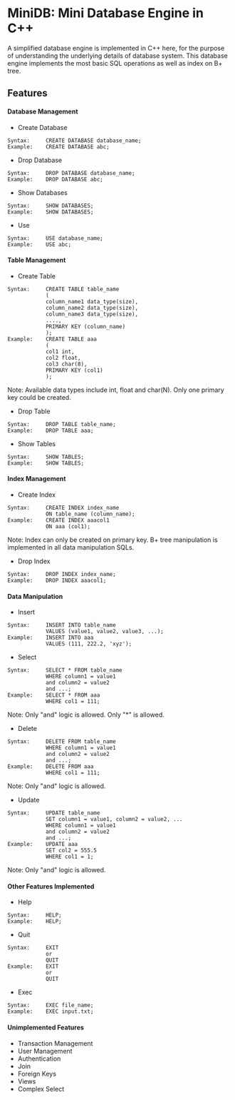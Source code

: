 MiniDB: Mini Database Engine in C++
===================================

A simplified database engine is implemented in C++ here, for the purpose of understanding the underlying details of database system. This database engine implements the most basic SQL operations as well as index on B+ tree.

## Features

#### Database Management
*	Create Database
```
Syntax:		CREATE DATABASE database_name;
Example:	CREATE DATABASE abc;
```
*	Drop Database
```
Syntax:		DROP DATABASE database_name;
Example: 	DROP DATABASE abc;
```
*	Show Databases
```
Syntax:		SHOW DATABASES;
Example: 	SHOW DATABASES;
```
*	Use
```
Syntax:		USE database_name;
Example: 	USE abc;
```
####	Table Management
*	Create Table
```
Syntax:		CREATE TABLE table_name
			(
			column_name1 data_type(size),
			column_name2 data_type(size),
			column_name3 data_type(size),
			....,
			PRIMARY KEY (column_name)
			);
Example: 	CREATE TABLE aaa
			(
			col1 int,
			col2 float,
			col3 char(8),
			PRIMARY KEY (col1)
			);
```
Note:	Available data types include int, float and char(N). Only one primary key could be created.

*	Drop Table
```
Syntax:		DROP TABLE table_name;
Example:	DROP TABLE aaa;
```
*	Show Tables
```
Syntax:		SHOW TABLES;
Example: 	SHOW TABLES;
```
####	Index Management

*	Create Index
```
Syntax:		CREATE INDEX index_name
			ON table_name (column_name);
Example: 	CREATE INDEX aaacol1 
			ON aaa (col1);
```
Note:	Index can only be created on primary key. B+ tree manipulation is implemented in all data manipulation SQLs.

*	Drop Index
```
Syntax:		DROP INDEX index_name;
Example:	DROP INDEX aaacol1;
```
####	Data Manipulation
*	Insert
```
Syntax:		INSERT INTO table_name
			VALUES (value1, value2, value3, ...);
Example: 	INSERT INTO aaa
			VALUES (111, 222.2, 'xyz');
```
*	Select
```
Syntax:		SELECT * FROM table_name
			WHERE column1 = value1
			and column2 = value2
			and ...;
Example:	SELECT * FROM aaa
			WHERE col1 = 111;
```
Note:		Only "and" logic is allowed. Only "*" is allowed.

*	Delete
```
Syntax:		DELETE FROM table_name 
			WHERE column1 = value1
			and column2 = value2
			and ...;
Example:	DELETE FROM aaa
			WHERE col1 = 111;
```
Note:		Only "and" logic is allowed.

*	Update
```
Syntax:		UPDATE table_name
			SET column1 = value1, column2 = value2, ...
			WHERE column1 = value1
			and column2 = value2
			and ...;
Example:	UPDATE aaa
			SET col2 = 555.5
			WHERE col1 = 1;
```
Note:		Only "and" logic is allowed.

####	Other Features Implemented

*	Help
```
Syntax:		HELP;
Example: 	HELP;
```
*	Quit
```
Syntax:		EXIT
			or
			QUIT
Example:	EXIT
			or
			QUIT
```
*	Exec
```
Syntax:		EXEC file_name;
Example: 	EXEC input.txt;
```

####	Unimplemented Features
*	Transaction Management
*	User Management
*	Authentication
*	Join
*	Foreign Keys
*	Views
*	Complex Select
